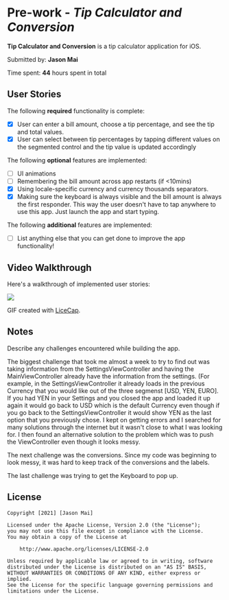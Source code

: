# Pre-work - *Tip Calculator and Conversion*

**Tip Calculator and Conversion** is a tip calculator application for iOS.

Submitted by: **Jason Mai**

Time spent: **44** hours spent in total

## User Stories

The following **required** functionality is complete:

* [X] User can enter a bill amount, choose a tip percentage, and see the tip and total values.
* [X] User can select between tip percentages by tapping different values on the segmented control and the tip value is updated accordingly

The following **optional** features are implemented:

* [ ] UI animations
* [ ] Remembering the bill amount across app restarts (if <10mins)
* [X] Using locale-specific currency and currency thousands separators.
* [X] Making sure the keyboard is always visible and the bill amount is always the first responder. This way the user doesn't have to tap anywhere to use this app. Just launch the app and start typing.

The following **additional** features are implemented:

- [ ] List anything else that you can get done to improve the app functionality!

## Video Walkthrough

Here's a walkthrough of implemented user stories:

![](https://i.imgur.com/YW4bYpP.gif)


GIF created with [LiceCap](http://www.cockos.com/licecap/).

## Notes

Describe any challenges encountered while building the app.

The biggest challenge that took me almost a week to try to find out was taking information from the SettingsViewController and having the MainViewController already have the information from the settings. (For example, in the SettingsViewController it already loads in the previous Currency that you would like out of the three segmenst [USD, YEN, EURO]. If you had YEN in your Settings and you closed the app and loaded it up again it would go back to USD which is the default Currency even though if you go back to the SettingsViewController it would show YEN as the last option that you previously chose. I kept on getting errors and I searched for many solutions through the internet but it wasn't close to what I was looking for. I then found an alternative solution to the problem which was to push the ViewController even though it looks messy.

The next challenge was the conversions. Since my code was beginning to look messy, it was hard to keep track of the conversions and the labels.

The last challenge was trying to get the Keyboard to pop up.

## License

    Copyright [2021] [Jason Mai]

    Licensed under the Apache License, Version 2.0 (the "License");
    you may not use this file except in compliance with the License.
    You may obtain a copy of the License at

        http://www.apache.org/licenses/LICENSE-2.0

    Unless required by applicable law or agreed to in writing, software
    distributed under the License is distributed on an "AS IS" BASIS,
    WITHOUT WARRANTIES OR CONDITIONS OF ANY KIND, either express or implied.
    See the License for the specific language governing permissions and
    limitations under the License.
